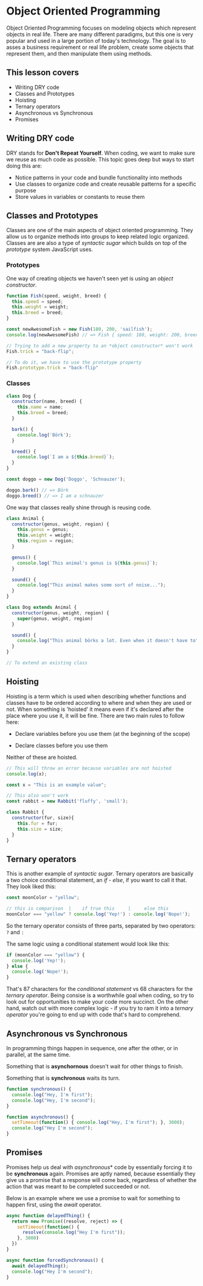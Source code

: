# Object Oriented Programming

Object Oriented Programming focuses on modeling objects which represent objects in real life. There are many different paradigms, but this one is very popular and used in a large portion of today's technology. The goal is to asses a business requirement or real life problem, create some objects that represent them, and then manipulate them using methods.

## This lesson covers
* Writing DRY code
* Classes and Prototypes
* Hoisting
* Ternary operators
* Asynchronous vs Synchronous 
* Promises

## Writing DRY code
DRY stands for **Don't Repeat Yourself**. When coding, we want to make sure we reuse as much code as possible. This topic goes deep but ways to start doing this are:

* Notice patterns in your code and bundle functionality into methods
* Use classes to organize code and create reusable patterns for a specific purpose
* Store values in variables or constants to reuse them

## Classes and Prototypes
Classes are one of the main aspects of object oriented programming. They allow us to organize methods into groups to keep related logic organized. Classes are are also a type of *syntactic sugar* which builds on top of the *prototype* system JavaScript uses.

### Prototypes
One way of creating objects we haven't seen yet is using an *object constructor*.

```js
function Fish(speed, weight, breed) {
  this.speed = speed;
  this.weight = weight;
  this.breed = breed;
}

const newAwesomeFish = new Fish(180, 200, 'sailfish');
console.log(newAwesomeFish) // => Fish { speed: 180, weight: 200, breed: 'sailfish' }

// Trying to add a new property to an *object constructor* won't work
Fish.trick = "back-flip";

// To do it, we have to use the prototype property
Fish.prototype.trick = "back-flip"
```

### Classes
```js
class Dog {
  constructor(name, breed) {
    this.name = name;
    this.breed = breed;
  }

  bark() {
    console.log('Börk');
  }

  breed() {
    console.log(`I am a ${this.breed}`);
  }
}

const doggo = new Dog('Doggo', 'Schnauzer');

doggo.bark() // => Börk
doggo.breed() // => I am a schnauzer
```

One way that classes really shine through is reusing code.

```js
class Animal {
  constructor(genus, weight, region) {
    this.genus = genus;
    this.weight = weight;
    this.region = region;
  }

  genus() {
    console.log(`This animal's genus is ${this.genus}`);
  }

  sound() {
    console.log("This animal makes some sort of noise...");
  }
}

class Dog extends Animal {
  constructor(genus, weight, region) {
    super(genus, weight, region)
  }

  sound() {
    console.log("This animal börks a lot. Even when it doesn't have to");
  }
}

// To extend an existing class
```

## Hoisting
Hoisting is a term which is used when describing whether functions and classes have to be ordered according to where and when they are used or not. When something is 'hoisted' it means even if it's declared after the place where you use it, it will be fine. There are two main rules to follow here:

* Declare variables before you use them (at the beginning of the scope)

* Declare classes before you use them 

Neither of these are hoisted.

```js
// This will throw an error because variables are not hoisted
console.log(x);

const x = "This is an example value";

// This also won't work
const rabbit = new Rabbit('fluffy', 'small');

class Rabbit {
  constructor(fur, size){
    this.fur = fur;
    this.size = size;
  }
}
```

## Ternary operators
This is another example of *syntactic sugar*. Ternary operators are basically a two choice conditional statement, an *if - else*, if you want to call it that. They look liked this:

```js
const moonColor = "yellow";

// this is comparison  |    if true this     |     else this
moonColor === "yellow" ? console.log('Yep!') : console.log('Nope!');
```

So the ternary operator consists of three parts, separated by two operators: `?` and `:`

The same logic using a conditional statement would look like this:
```js
if (moonColor === "yellow") {
  console.log('Yep!');
} else {
  console.log('Nope!');
}
```

That's 87 characters for the *conditional statement* vs 68 characters for the *ternary operator*. Being consise is a worthwhile goal when coding, so try to look out for opportunities to make your code more succinct. On the other hand, watch out with more complex logic - if you try to ram it into a *ternary operator* you're going to end up with code that's hard to comprehend.

## Asynchronous vs Synchronous
In programming things happen in sequence, one after the other, or in parallel, at the same time. 

Something that is **asynchornous** doesn't wait for other things to finish.

Something that is **synchronous** waits its turn.

```js
function synchronous() {
  console.log("Hey, I'm first");
  console.log("Hey, I'm second");
}

function asynchronous() {
  setTimeout(function() { console.log("Hey, I'm first"); }, 3000);
  console.log("Hey I'm second");
}
```

## Promises
Promises help us deal with *asynchronous** code by essentially forcing it to be **synchronous** again. Promises are aptly named, because essentially they give us a promise that a response will come back, regardless of whether the action that was meant to be completed succeeded or not.

Below is an example where we use a promise to wait for something to happen first, using the *await* operator.

```js
async function delayedThing() {
  return new Promise((resolve, reject) => {
    setTimeout(function() { 
      resolve(console.log("Hey I'm first")); 
    }, 3000)
  })
}

async function forcedSynchronous() {
  await delayedThing();
  console.log("Hey I'm second");
}
```